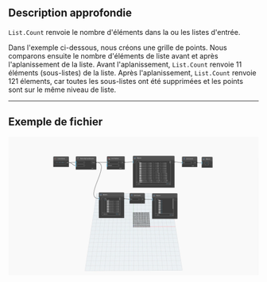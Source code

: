 ## Description approfondie
`List.Count` renvoie le nombre d'éléments dans la ou les listes d'entrée.

Dans l'exemple ci-dessous, nous créons une grille de points. Nous comparons ensuite le nombre d'éléments de liste avant et après l'aplanissement de la liste. Avant l'aplanissement, `List.Count` renvoie 11 éléments (sous-listes) de la liste. Après l'aplanissement, `List.Count` renvoie 121 élements, car toutes les sous-listes ont été supprimées et les points sont sur le même niveau de liste.
___
## Exemple de fichier

![List.Count](./DSCore.List.Count_img.jpg)
